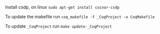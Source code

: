 Install csdp, on linux
  `sudo apt-get install coinor-csdp`

To update the makefile run
  `coq_makefile -f _CoqProject -o CoqMakefile`

To update `_CoqProject` run 
  `make update-_CoqProject`
